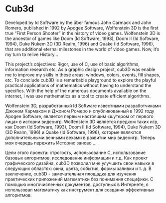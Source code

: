 # Cub3d

Developed by Id Software by the über famous John Carmack and John Romero, published in 1992 by Apogee Software, Wolfenstein 3D is the first true “First Person
Shooter” in the history of video games.
Wolfenstein 3D is the ancestor of games like Doom (Id Software, 1993), Doom II
(Id Software, 1994), Duke Nukem 3D (3D Realm, 1996) and Quake (Id Software, 1996),
that are additional eternal milestones in the world of video games.
Now, it’s my turn to relive History...

This project’s objectives: Rigor, use of C, use
of basic algorithms, information research etc.
As a graphic design project, cub3D was enable me to improve my skills in these areas: windows, colors, events, fill shapes, etc.
To conclude cub3D is a remarkable playground to explore the playful practical applications of mathematics without having to understand the specifics.
With the help of the numerous documents available on the internet, I was use mathematics as a tool to create efficient algorithms.


Wolfenstein 3D, разработанный Id Software известными разработчиками Джоном Кармаком и Джоном Ромеро и опубликованный в 1992 году Apogee Software, является первым настоящим «шутером от первого лица» в истории видеоигр. 
Wolfenstein 3D является предком таких игр, как Doom (Id Software, 1993), Doom II (Id Software, 1994), Duke Nukem 3D (3D Realm, 1996) и Quake (Id Software, 1996), которые являются дополнительными вечными вехами в развитии мир видеоигр. 
Теперь моя очередь пережить Историю заново ...

Цели этого проекта: строгость, использование C, использование базовых алгоритмов, исследование информации и т.д.
Как проект графического дизайна, cub3D позволил мне улучшить свои навыки в следующих областях: окна, цвета, события, формы заливки и т. д.
В заключение, cub3D - замечательная площадка для изучения практических приложений математики без понимания специфики.
С помощью многочисленных документов, доступных в Интернете, я использовал математику как инструмент для создания эффективных алгоритмов. 
